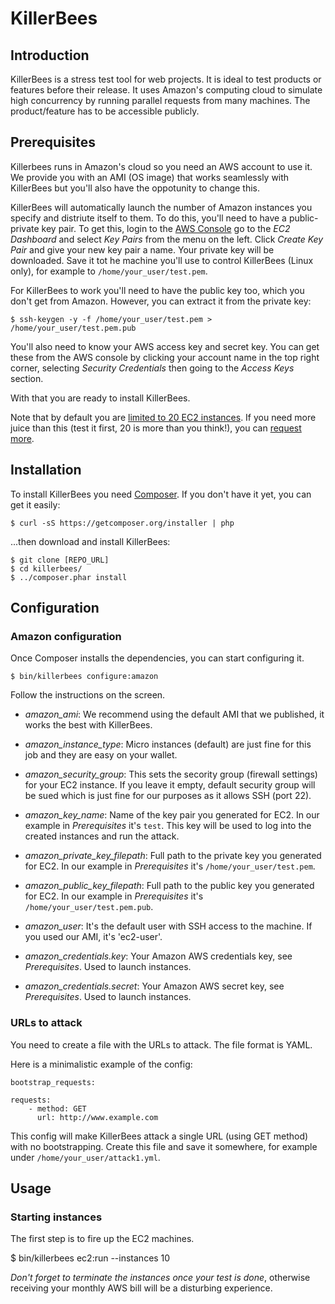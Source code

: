 # KillerBees #

## Introduction  ##

KillerBees is a stress test tool for web projects. It is ideal to test products or features before their release. It uses Amazon's computing cloud to simulate high concurrency by running parallel requests from many machines. The product/feature has to be accessible publicly.

## Prerequisites ##

Killerbees runs in Amazon's cloud so you need an AWS account to use it. We provide you with an AMI (OS image) that works seamlessly with KillerBees but you'll also have the oppotunity to change this.

KillerBees will automatically launch the number of Amazon instances you specify and distriute itself to them. To do this, you'll need to have a public-private key pair. To get this, login to the [AWS Console](https://console.aws.amazon.com/ "AWS console") go to the *EC2 Dashboard* and select *Key Pairs* from the menu on the left. Click *Create Key Pair* and give your new key pair a name. Your private key will be downloaded. Save it tot he machine you'll use to control KillerBees (Linux only), for example to `/home/your_user/test.pem`.

For KillerBees to work you'll need to have the public key too, which you don't get from Amazon. However, you can extract it from the private key:

    $ ssh-keygen -y -f /home/your_user/test.pem > /home/your_user/test.pem.pub

You'll also need to know your AWS access key and secret key. You can get these from the AWS console by clicking your account name in the top right corner, selecting *Security Credentials* then going to the *Access Keys* section.

With that you are ready to install KillerBees.

Note that by default you are [limited to 20 EC2 instances](http://aws.amazon.com/ec2/faqs/#How_many_instances_can_I_run_in_Amazon_EC2 "EC2 limits"). If you need more juice than this (test it first, 20 is more than you think!), you can [request more](https://aws.amazon.com/contact-us/ec2-request/ "Request to Increase Amazon EC2 Instance Limit").

## Installation ##

To install KillerBees you need [Composer](http://getcomposer.org/ "Composer"). If you don't have it yet, you can get it easily:

    $ curl -sS https://getcomposer.org/installer | php

...then download and install KillerBees:

    $ git clone [REPO_URL]
    $ cd killerbees/
    $ ../composer.phar install

## Configuration ##

### Amazon configuration ###

Once Composer installs the dependencies, you can start configuring it.

    $ bin/killerbees configure:amazon

Follow the instructions on the screen.

- *amazon_ami*: We recommend using the default AMI that we published, it works the best with KillerBees.

- *amazon_instance_type*: Micro instances (default) are just fine for this job and they are easy on your wallet.

- *amazon_security_group*: This sets the secority group (firewall settings) for your EC2 instance. If you leave it empty, default security group will be sued which is just fine for our purposes as it allows SSH (port 22).

- *amazon_key_name*: Name of the key pair you generated for EC2. In our example in _Prerequisites_ it's `test`. This key will be used to log into the created instances and run the attack.

- *amazon_private_key_filepath*: Full path to the private key you generated for EC2. In our example in _Prerequisites_ it's `/home/your_user/test.pem`.

- *amazon_public_key_filepath*: Full path to the public key you generated for EC2. In our example in _Prerequisites_ it's `/home/your_user/test.pem.pub`.

- *amazon_user*: It's the default user with SSH access to the machine. If you used our AMI, it's 'ec2-user'.

- *amazon_credentials.key*: Your Amazon AWS credentials key, see _Prerequisites_. Used to launch instances.

- *amazon_credentials.secret*: Your Amazon AWS secret key, see _Prerequisites_. Used to launch instances.

### URLs to attack ####

You need to create a file with the URLs to attack. The file format is YAML.

Here is a minimalistic example of the config:

    bootstrap_requests:

    requests:
        - method: GET
          url: http://www.example.com

This config will make KillerBees attack a single URL (using GET method) with no bootstrapping. Create this file and save it somewhere, for example under `/home/your_user/attack1.yml`.

## Usage ##

### Starting instances ###

The first step is to fire up the EC2 machines.

$ bin/killerbees ec2:run --instances 10

*Don't forget to terminate the instances once your test is done*, otherwise receiving your monthly AWS bill will be a disturbing experience.